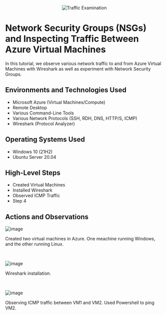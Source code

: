 <p align="center">
<img src="https://i.imgur.com/Ua7udoS.png" alt="Traffic Examination"/>
</p>

<h1>Network Security Groups (NSGs) and Inspecting Traffic Between Azure Virtual Machines</h1>
In this tutorial, we observe various network traffic to and from Azure Virtual Machines with Wireshark as well as experiment with Network Security Groups. <br />


<h2>Environments and Technologies Used</h2>

- Microsoft Azure (Virtual Machines/Compute)
- Remote Desktop
- Various Command-Line Tools
- Various Network Protocols (SSH, RDH, DNS, HTTP/S, ICMP)
- Wireshark (Protocol Analyzer)

<h2>Operating Systems Used </h2>

- Windows 10 (21H2)
- Ubuntu Server 20.04

<h2>High-Level Steps</h2>

- Created Virtual Machines
- Installed Wireshark
- Observed ICMP Traffic
- Step 4

<h2>Actions and Observations</h2>

![image](https://github.com/cedhorton/azure-network-protocols/assets/173581553/23cca5de-826b-4720-b6cc-13ee6a73d53c)

<p>
Created two virtual machines in Azure. One meachine running Windows, and the other running Linux.
</p>
<br />

![image](https://github.com/cedhorton/azure-network-protocols/assets/173581553/8d43bf5b-5058-45c0-9ebb-7f32c6d80a1f)

<p>
Wireshark installation. 
</p>
<br />

![image](https://github.com/cedhorton/azure-network-protocols/assets/173581553/cd35f9ca-9965-4bc7-8110-b6d13e632a79)

<p>
Observing ICMP traffic between VM1 and VM2. Used Powershell to ping VM2.
</p>
<br />
